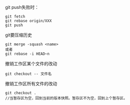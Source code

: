 git push失败时：
```
git fetch
git rebase origin/XXX
git push
```
git要压缩历史
```
git merge -squash <name>
或者
git rebase -i HEAD~n
```

撤销工作区某个文件的改动
```
git checkout -- 文件名
```
撤销工作区所有文件的改动
```
git checkout .
//当暂存区为空，回到当前的版本快照。暂存区不为空，回到上个暂存区。
```

